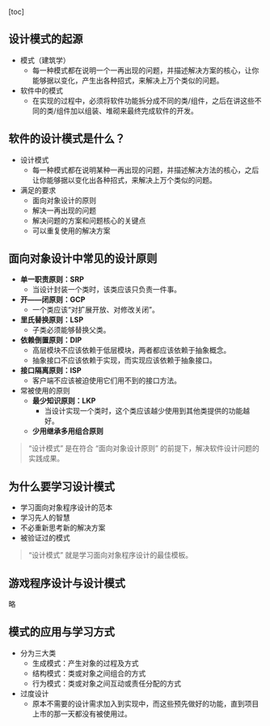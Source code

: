 [toc]

## 设计模式的起源

- 模式（建筑学）
	- 每一种模式都在说明一个一再出现的问题，并描述解决方案的核心，让你能够据以变化，产生出各种招式，来解决上万个类似的问题。
- 软件中的模式
	- 在实现的过程中，必须将软件功能拆分成不同的类/组件，之后在讲这些不同的类/组件加以组装、堆砌来最终完成软件的开发。

## 软件的设计模式是什么？

- 设计模式
	- 每一种模式都在说明某种一再出现的问题，并描述解决方法的核心，之后让你能够据以变化出各种招式，来解决上万个类似的问题。
- 满足的要求
	- 面向对象设计的原则
	- 解决一再出现的问题
	- 解决问题的方案和问题核心的关键点
	- 可以重复使用的解决方案

## 面向对象设计中常见的设计原则

- **单一职责原则：SRP**
	- 当设计封装一个类时，该类应该只负责一件事。
- **开——闭原则：GCP**
	- 一个类应该“对扩展开放、对修改关闭”。
- **里氏替换原则：LSP**
	- 子类必须能够替换父类。
- **依赖倒置原则：DIP**
	- 高层模块不应该依赖于低层模块，两者都应该依赖于抽象概念。
	- 抽象接口不应该依赖于实现，而实现应该依赖于抽象接口。
- **接口隔离原则：ISP**
	- 客户端不应该被迫使用它们用不到的接口方法。
- 常被使用的原则
	- **最少知识原则：LKP**
		- 当设计实现一个类时，这个类应该越少使用到其他类提供的功能越好。
	- **少用继承多用组合原则**

> “设计模式” 是在符合 “面向对象设计原则” 的前提下，解决软件设计问题的实践成果。

## 为什么要学习设计模式

- 学习面向对象程序设计的范本
- 学习先人的智慧
- 不必重新思考新的解决方案
- 被验证过的模式

> “设计模式” 就是学习面向对象程序设计的最佳模板。

## 游戏程序设计与设计模式

略

## 模式的应用与学习方式

- 分为三大类
	- 生成模式：产生对象的过程及方式
	- 结构模式：类或对象之间组合的方式
	- 行为模式：类或对象之间互动或责任分配的方式
- 过度设计
	- 原本不需要的设计需求加入到实现中，而这些预先做好的功能，直到项目上市的那一天都没有被使用过。
